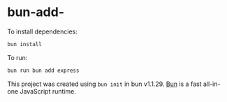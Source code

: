 # bun-add-<package-name>

To install dependencies:

```bash
bun install
```

To run:

```bash
bun run bun add express
```

This project was created using `bun init` in bun v1.1.29. [Bun](https://bun.sh) is a fast all-in-one JavaScript runtime.

